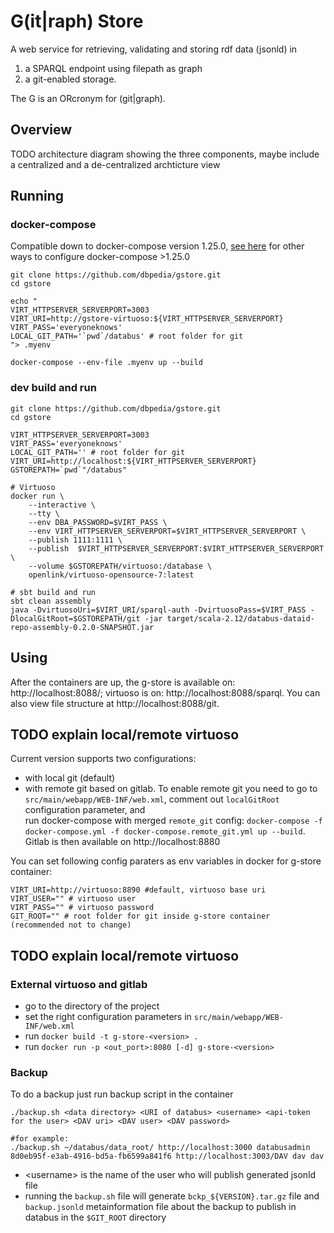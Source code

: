 # G(it|raph) Store

A web service for retrieving, validating and storing rdf data (jsonld) in 
1. a SPARQL endpoint using filepath as graph 
2. a git-enabled storage.  

The G is an ORcronym for (git|graph).

## Overview
TODO architecture diagram showing the three components, maybe include a centralized and a de-centralized archticture view

## Running
### docker-compose 
Compatible down to docker-compose version 1.25.0, [see here](https://docs.docker.com/compose/environment-variables/) for other ways to configure docker-compose >1.25.0

```
git clone https://github.com/dbpedia/gstore.git
cd gstore

echo "
VIRT_HTTPSERVER_SERVERPORT=3003
VIRT_URI=http://gstore-virtuoso:${VIRT_HTTPSERVER_SERVERPORT}
VIRT_PASS='everyoneknows'
LOCAL_GIT_PATH='`pwd`/databus' # root folder for git
"> .myenv

docker-compose --env-file .myenv up --build

```
### dev build and run
```
git clone https://github.com/dbpedia/gstore.git
cd gstore

VIRT_HTTPSERVER_SERVERPORT=3003
VIRT_PASS='everyoneknows'
LOCAL_GIT_PATH='' # root folder for git
VIRT_URI=http://localhost:${VIRT_HTTPSERVER_SERVERPORT}
GSTOREPATH=`pwd`"/databus"

# Virtuoso
docker run \
    --interactive \
    --tty \
    --env DBA_PASSWORD=$VIRT_PASS \
    --env VIRT_HTTPSERVER_SERVERPORT=$VIRT_HTTPSERVER_SERVERPORT \
    --publish 1111:1111 \
    --publish  $VIRT_HTTPSERVER_SERVERPORT:$VIRT_HTTPSERVER_SERVERPORT \
    --volume $GSTOREPATH/virtuoso:/database \
    openlink/virtuoso-opensource-7:latest
    
# sbt build and run
sbt clean assembly
java -DvirtuosoUri=$VIRT_URI/sparql-auth -DvirtuosoPass=$VIRT_PASS -DlocalGitRoot=$GSTOREPATH/git -jar target/scala-2.12/databus-dataid-repo-assembly-0.2.0-SNAPSHOT.jar
```
## Using

After the containers are up, the g-store is available on: http://localhost:8088/;
virtuoso is on: http://localhost:8088/sparql. You can also view file structure at http://localhost:8088/git.



## TODO explain local/remote virtuoso
Current version supports two configurations:
- with local git (default)
- with remote git based on gitlab. 
To enable remote git you need to go to `src/main/webapp/WEB-INF/web.xml`, 
comment out `localGitRoot` configuration parameter, and  
run docker-compose with merged `remote_git` config: `docker-compose -f docker-compose.yml -f docker-compose.remote_git.yml up --build`. 
Gitlab is then available on http://localhost:8880 

You can set following config paraters as env variables in docker for g-store container:
```
VIRT_URI=http://virtuoso:8890 #default, virtuoso base uri
VIRT_USER="" # virtuoso user
VIRT_PASS="" # virtuoso password
GIT_ROOT="" # root folder for git inside g-store container (recommended not to change)
```

## TODO explain local/remote virtuoso
### External virtuoso and gitlab
- go to the directory of the project
- set the right configuration parameters in `src/main/webapp/WEB-INF/web.xml`
- run `docker build -t g-store-<version> .`
- run `docker run -p <out_port>:8080 [-d] g-store-<version>`

### Backup
To do a backup just run backup script in the container
```
./backup.sh <data directory> <URI of databus> <username> <api-token for the user> <DAV uri> <DAV user> <DAV password>

#for example:
./backup.sh ~/databus/data_root/ http://localhost:3000 databusadmin 8d0eb95f-e3ab-4916-bd5a-fb6599a841f6 http://localhost:3003/DAV dav dav
```
- \<username\> is the name of the user who will publish generated jsonld file
- running the `backup.sh` file will generate `bckp_${VERSION}.tar.gz` 
file and `backup.jsonld` metainformation file about the backup to publish 
in databus in the `$GIT_ROOT` directory

